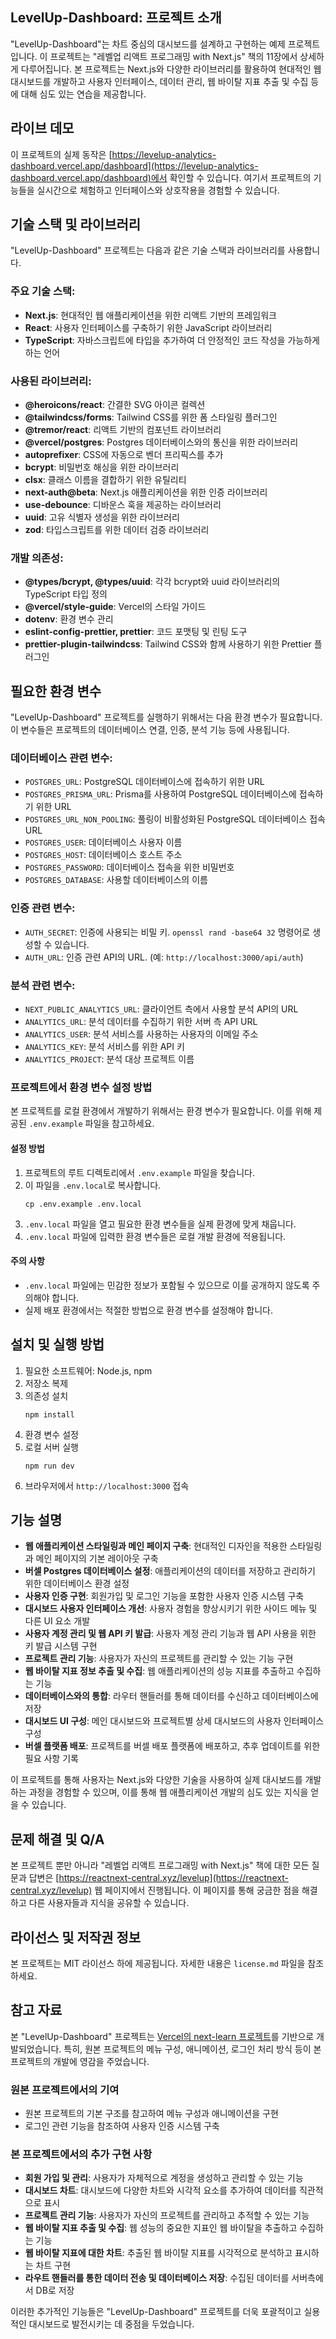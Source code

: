 
## LevelUp-Dashboard: 프로젝트 소개
"LevelUp-Dashboard"는 차트 중심의 대시보드를 설계하고 구현하는 예제 프로젝트입니다. 이 프로젝트는 "레벨업 리액트 프로그래밍 with Next.js" 책의 11장에서 상세하게 다루어집니다. 본 프로젝트는 Next.js와 다양한 라이브러리를 활용하여 현대적인 웹 대시보드를 개발하고 사용자 인터페이스, 데이터 관리, 웹 바이탈 지표 추출 및 수집 등에 대해 심도 있는 연습을 제공합니다.

## 라이브 데모
이 프로젝트의 실제 동작은 [https://levelup-analytics-dashboard.vercel.app/dashboard](https://levelup-analytics-dashboard.vercel.app/dashboard)에서 확인할 수 있습니다. 여기서 프로젝트의 기능들을 실시간으로 체험하고 인터페이스와 상호작용을 경험할 수 있습니다.

## 기술 스택 및 라이브러리

"LevelUp-Dashboard" 프로젝트는 다음과 같은 기술 스택과 라이브러리를 사용합니다.

### 주요 기술 스택:
- **Next.js**: 현대적인 웹 애플리케이션을 위한 리액트 기반의 프레임워크
- **React**: 사용자 인터페이스를 구축하기 위한 JavaScript 라이브러리
- **TypeScript**: 자바스크립트에 타입을 추가하여 더 안정적인 코드 작성을 가능하게 하는 언어

### 사용된 라이브러리:
- **@heroicons/react**: 간결한 SVG 아이콘 컬렉션
- **@tailwindcss/forms**: Tailwind CSS를 위한 폼 스타일링 플러그인
- **@tremor/react**: 리액트 기반의 컴포넌트 라이브러리
- **@vercel/postgres**: Postgres 데이터베이스와의 통신을 위한 라이브러리
- **autoprefixer**: CSS에 자동으로 벤더 프리픽스를 추가
- **bcrypt**: 비밀번호 해싱을 위한 라이브러리
- **clsx**: 클래스 이름을 결합하기 위한 유틸리티
- **next-auth@beta**: Next.js 애플리케이션을 위한 인증 라이브러리
- **use-debounce**: 디바운스 훅을 제공하는 라이브러리
- **uuid**: 고유 식별자 생성을 위한 라이브러리
- **zod**: 타입스크립트를 위한 데이터 검증 라이브러리

### 개발 의존성:
- **@types/bcrypt, @types/uuid**: 각각 bcrypt와 uuid 라이브러리의 TypeScript 타입 정의
- **@vercel/style-guide**: Vercel의 스타일 가이드
- **dotenv**: 환경 변수 관리
- **eslint-config-prettier, prettier**: 코드 포맷팅 및 린팅 도구
- **prettier-plugin-tailwindcss**: Tailwind CSS와 함께 사용하기 위한 Prettier 플러그인

## 필요한 환경 변수

"LevelUp-Dashboard" 프로젝트를 실행하기 위해서는 다음 환경 변수가 필요합니다. 이 변수들은 프로젝트의 데이터베이스 연결, 인증, 분석 기능 등에 사용됩니다.

### 데이터베이스 관련 변수:
- `POSTGRES_URL`: PostgreSQL 데이터베이스에 접속하기 위한 URL
- `POSTGRES_PRISMA_URL`: Prisma를 사용하여 PostgreSQL 데이터베이스에 접속하기 위한 URL
- `POSTGRES_URL_NON_POOLING`: 풀링이 비활성화된 PostgreSQL 데이터베이스 접속 URL
- `POSTGRES_USER`: 데이터베이스 사용자 이름
- `POSTGRES_HOST`: 데이터베이스 호스트 주소
- `POSTGRES_PASSWORD`: 데이터베이스 접속을 위한 비밀번호
- `POSTGRES_DATABASE`: 사용할 데이터베이스의 이름

### 인증 관련 변수:
- `AUTH_SECRET`: 인증에 사용되는 비밀 키. `openssl rand -base64 32` 명령어로 생성할 수 있습니다.
- `AUTH_URL`: 인증 관련 API의 URL. (예: `http://localhost:3000/api/auth`)

### 분석 관련 변수:
- `NEXT_PUBLIC_ANALYTICS_URL`: 클라이언트 측에서 사용할 분석 API의 URL
- `ANALYTICS_URL`: 분석 데이터를 수집하기 위한 서버 측 API URL
- `ANALYTICS_USER`: 분석 서비스를 사용하는 사용자의 이메일 주소
- `ANALYTICS_KEY`: 분석 서비스를 위한 API 키
- `ANALYTICS_PROJECT`: 분석 대상 프로젝트 이름

### 프로젝트에서 환경 변수 설정 방법

본 프로젝트를 로컬 환경에서 개발하기 위해서는 환경 변수가 필요합니다. 이를 위해 제공된 `.env.example` 파일을 참고하세요.

#### 설정 방법
1. 프로젝트의 루트 디렉토리에서 `.env.example` 파일을 찾습니다.
2. 이 파일을 `.env.local`로 복사합니다.
   ```
   cp .env.example .env.local
   ```
3. `.env.local` 파일을 열고 필요한 환경 변수들을 실제 환경에 맞게 채웁니다.
4. `.env.local` 파일에 입력한 환경 변수들은 로컬 개발 환경에 적용됩니다.

#### 주의 사항
- `.env.local` 파일에는 민감한 정보가 포함될 수 있으므로 이를 공개하지 않도록 주의해야 합니다.
- 실제 배포 환경에서는 적절한 방법으로 환경 변수를 설정해야 합니다.



## 설치 및 실행 방법
1. 필요한 소프트웨어: Node.js, npm
2. 저장소 복제
3. 의존성 설치
   ```
   npm install
   ```
4. 환경 변수 설정
5. 로컬 서버 실행
   ```
   npm run dev
   ```
6. 브라우저에서 `http://localhost:3000` 접속


## 기능 설명

- **웹 애플리케이션 스타일링과 메인 페이지 구축**: 현대적인 디자인을 적용한 스타일링과 메인 페이지의 기본 레이아웃 구축
- **버셀 Postgres 데이터베이스 설정**: 애플리케이션의 데이터를 저장하고 관리하기 위한 데이터베이스 환경 설정
- **사용자 인증 구현**: 회원가입 및 로그인 기능을 포함한 사용자 인증 시스템 구축
- **대시보드 사용자 인터페이스 개선**: 사용자 경험을 향상시키기 위한 사이드 메뉴 및 다른 UI 요소 개발
- **사용자 계정 관리 및 웹 API 키 발급**: 사용자 계정 관리 기능과 웹 API 사용을 위한 키 발급 시스템 구현
- **프로젝트 관리 기능**: 사용자가 자신의 프로젝트를 관리할 수 있는 기능 구현
- **웹 바이탈 지표 정보 추출 및 수집**: 웹 애플리케이션의 성능 지표를 추출하고 수집하는 기능
- **데이터베이스와의 통합**: 라우터 핸들러를 통해 데이터를 수신하고 데이터베이스에 저장
- **대시보드 UI 구성**: 메인 대시보드와 프로젝트별 상세 대시보드의 사용자 인터페이스 구성
- **버셀 플랫폼 배포**: 프로젝트를 버셀 배포 플랫폼에 배포하고, 추후 업데이트를 위한 필요 사항 기록

이 프로젝트를 통해 사용자는 Next.js와 다양한 기술을 사용하여 실제 대시보드를 개발하는 과정을 경험할 수 있으며, 이를 통해 웹 애플리케이션 개발의 심도 있는 지식을 얻을 수 있습니다.


## 문제 해결 및 Q/A
본 프로젝트 뿐만 아니라 "레벨업 리액트 프로그래밍 with Next.js" 책에 대한 모든 질문과 답변은 [https://reactnext-central.xyz/levelup](https://reactnext-central.xyz/levelup) 웹 페이지에서 진행됩니다. 이 페이지를 통해 궁금한 점을 해결하고 다른 사용자들과 지식을 공유할 수 있습니다.


## 라이선스 및 저작권 정보
본 프로젝트는 MIT 라이선스 하에 제공됩니다. 자세한 내용은 `license.md` 파일을 참조하세요.


## 참고 자료

본 "LevelUp-Dashboard" 프로젝트는 [Vercel의 next-learn 프로젝트](https://github.com/vercel/next-learn/tree/main/dashboard/final-example)를 기반으로 개발되었습니다. 특히, 원본 프로젝트의 메뉴 구성, 애니메이션, 로그인 처리 방식 등이 본 프로젝트의 개발에 영감을 주었습니다.

### 원본 프로젝트에서의 기여
- 원본 프로젝트의 기본 구조를 참고하여 메뉴 구성과 애니메이션을 구현
- 로그인 관련 기능을 참조하여 사용자 인증 시스템 구축

### 본 프로젝트에서의 추가 구현 사항
- **회원 가입 및 관리**: 사용자가 자체적으로 계정을 생성하고 관리할 수 있는 기능
- **대시보드 차트**: 대시보드에 다양한 차트와 시각적 요소를 추가하여 데이터를 직관적으로 표시
- **프로젝트 관리 기능**: 사용자가 자신의 프로젝트를 관리하고 추적할 수 있는 기능
- **웹 바이탈 지표 추출 및 수집**: 웹 성능의 중요한 지표인 웹 바이탈을 추출하고 수집하는 기능
- **웹 바이탈 지표에 대한 차트**: 추출된 웹 바이탈 지표를 시각적으로 분석하고 표시하는 차트 구현
- **라우트 핸들러를 통한 데이터 전송 및 데이터베이스 저장**: 수집된 데이터를 서버측에서 DB로 저장

이러한 추가적인 기능들은 "LevelUp-Dashboard" 프로젝트를 더욱 포괄적이고 실용적인 대시보드로 발전시키는 데 중점을 두었습니다.